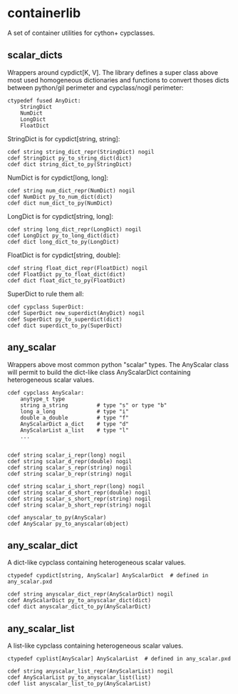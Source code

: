 # containerlib

A set of container utilities for cython+ cypclasses.


## scalar_dicts

Wrappers around cypdict[K, V]. The library defines a super class above most used
homogeneous dictionaries and functions to convert thoses dicts between python/gil
perimeter and cypclass/nogil perimeter:

    ctypedef fused AnyDict:
        StringDict
        NumDict
        LongDict
        FloatDict

StringDict is for cypdict[string, string]:

    cdef string string_dict_repr(StringDict) nogil
    cdef StringDict py_to_string_dict(dict)
    cdef dict string_dict_to_py(StringDict)

NumDict is for cypdict[long, long]:

    cdef string num_dict_repr(NumDict) nogil
    cdef NumDict py_to_num_dict(dict)
    cdef dict num_dict_to_py(NumDict)

LongDict is for cypdict[string, long]:

    cdef string long_dict_repr(LongDict) nogil
    cdef LongDict py_to_long_dict(dict)
    cdef dict long_dict_to_py(LongDict)

FloatDict is for cypdict[string, double]:

    cdef string float_dict_repr(FloatDict) nogil
    cdef FloatDict py_to_float_dict(dict)
    cdef dict float_dict_to_py(FloatDict)

SuperDict to rule them all:

    cdef cypclass SuperDict:
    cdef SuperDict new_superdict(AnyDict) nogil
    cdef SuperDict py_to_superdict(dict)
    cdef dict superdict_to_py(SuperDict)


## any_scalar

Wrappers above most common python "scalar" types. The AnyScalar class will permit to
build the dict-like class AnyScalarDict containing heterogeneous scalar values.

    cdef cypclass AnyScalar:
        anytype_t type
        string a_string         # type "s" or type "b"
        long a_long             # type "i"
        double a_double         # type "f"
        AnyScalarDict a_dict    # type "d"
        AnyScalarList a_list    # type "l"
        ...


    cdef string scalar_i_repr(long) nogil
    cdef string scalar_d_repr(double) nogil
    cdef string scalar_s_repr(string) nogil
    cdef string scalar_b_repr(string) nogil

    cdef string scalar_i_short_repr(long) nogil
    cdef string scalar_d_short_repr(double) nogil
    cdef string scalar_s_short_repr(string) nogil
    cdef string scalar_b_short_repr(string) nogil

    cdef anyscalar_to_py(AnyScalar)
    cdef AnyScalar py_to_anyscalar(object)


## any_scalar_dict

A dict-like cypclass containing heterogeneous scalar values.

    ctypedef cypdict[string, AnyScalar] AnyScalarDict  # defined in any_scalar.pxd

    cdef string anyscalar_dict_repr(AnyScalarDict) nogil
    cdef AnyScalarDict py_to_anyscalar_dict(dict)
    cdef dict anyscalar_dict_to_py(AnyScalarDict)


## any_scalar_list

A list-like cypclass containing heterogeneous scalar values.

    ctypedef cyplist[AnyScalar] AnyScalarList  # defined in any_scalar.pxd

    cdef string anyscalar_list_repr(AnyScalarList) nogil
    cdef AnyScalarList py_to_anyscalar_list(list)
    cdef list anyscalar_list_to_py(AnyScalarList)
